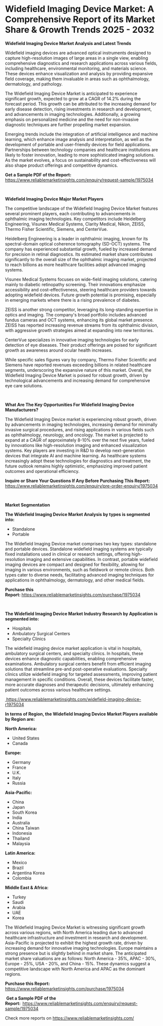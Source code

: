 <p><h1>Widefield Imaging Device Market: A Comprehensive Report of its Market Share & Growth Trends 2025 - 2032</h1></p><p><strong>Widefield Imaging Device Market Analysis and Latest Trends</strong></p>
<p><p>Widefield imaging devices are advanced optical instruments designed to capture high-resolution images of large areas in a single view, enabling comprehensive diagnostics and research applications across various fields, including healthcare, environmental monitoring, and materials science. These devices enhance visualization and analysis by providing expansive field coverage, making them invaluable in areas such as ophthalmology, dermatology, and pathology.</p><p>The Widefield Imaging Device Market is anticipated to experience significant growth, expected to grow at a CAGR of 14.2% during the forecast period. This growth can be attributed to the increasing demand for early disease detection, rising investments in research and development, and advancements in imaging technologies. Additionally, a growing emphasis on personalized medicine and the need for non-invasive diagnostic techniques are further propelling market expansion.</p><p>Emerging trends include the integration of artificial intelligence and machine learning, which enhance image analysis and interpretation, as well as the development of portable and user-friendly devices for field applications. Partnerships between technology companies and healthcare institutions are likely to foster innovation, leading to more sophisticated imaging solutions. As the market evolves, a focus on sustainability and cost-effectiveness will also shape product offerings and competitive dynamics.</p></p>
<p><strong>Get a Sample PDF of the Report:&nbsp;</strong> <a href="https://www.reliablemarketinsights.com/enquiry/request-sample/1975034?utm_campaign=2013&utm_medium=2&utm_source=Github&utm_content=ia&utm_term=05032025&utm_id=widefield-imaging-device">https://www.reliablemarketinsights.com/enquiry/request-sample/1975034</a></p>
<p>&nbsp;</p>
<p><strong>Widefield Imaging Device Major Market Players</strong></p>
<p><p>The competitive landscape of the Widefield Imaging Device Market features several prominent players, each contributing to advancements in ophthalmic imaging technologies. Key competitors include Heidelberg Engineering, Visunex Medical Systems, Clarity Medical, Nikon, ZEISS, Thermo Fisher Scientific, Siemens, and CenterVue.</p><p>Heidelberg Engineering is a leader in ophthalmic imaging, known for its spectral-domain optical coherence tomography (SD-OCT) systems. The company has experienced substantial growth, fueled by increased demand for precision in retinal diagnostics. Its estimated market share contributes significantly to the overall size of the ophthalmic imaging market, projected to reach billions as more healthcare facilities adopt advanced imaging systems.</p><p>Visunex Medical Systems focuses on wide-field imaging solutions, catering mainly to diabetic retinopathy screening. Their innovations emphasize accessibility and cost-effectiveness, steering healthcare providers towards adopting widefield devices. Future growth potential is promising, especially in emerging markets where there is a rising prevalence of diabetes.</p><p>ZEISS is another strong competitor, leveraging its long-standing expertise in optics and imaging. The company's broad portfolio includes advanced fundus cameras and OCT systems, enhancing its global market presence. ZEISS has reported increasing revenue streams from its ophthalmic division, with aggressive growth strategies aimed at expanding into new territories.</p><p>CenterVue specializes in innovative imaging technologies for early detection of eye diseases. Their product offerings are poised for significant growth as awareness around ocular health increases.</p><p>While specific sales figures vary by company, Thermo Fisher Scientific and Siemens have reported revenues exceeding billions in related healthcare segments, underscoring the expansive nature of this market. Overall, the Widefield Imaging Device Market is poised for robust growth, driven by technological advancements and increasing demand for comprehensive eye care solutions.</p></p>
<p>&nbsp;</p>
<p><strong>What Are The Key Opportunities For Widefield Imaging Device Manufacturers?</strong></p>
<p><p>The Widefield Imaging Device market is experiencing robust growth, driven by advancements in imaging technologies, increasing demand for minimally invasive surgical procedures, and rising applications in various fields such as ophthalmology, neurology, and oncology. The market is projected to expand at a CAGR of approximately 8-10% over the next five years, fueled by innovations like high-resolution imaging and enhanced visualization systems. Key players are investing in R&D to develop next-generation devices that integrate AI and machine learning. As healthcare systems increasingly adopt these technologies for diagnostics and treatment, the future outlook remains highly optimistic, emphasizing improved patient outcomes and operational efficiency.</p></p>
<p><strong>Inquire or Share Your Questions If Any Before Purchasing This Report:</strong> <a href="https://www.reliablemarketinsights.com/enquiry/pre-order-enquiry/1975034?utm_campaign=2013&utm_medium=2&utm_source=Github&utm_content=ia&utm_term=05032025&utm_id=widefield-imaging-device">https://www.reliablemarketinsights.com/enquiry/pre-order-enquiry/1975034</a></p>
<p>&nbsp;</p>
<p><strong>Market Segmentation</strong></p>
<p><strong>The Widefield Imaging Device Market Analysis by types is segmented into:</strong></p>
<p><ul><li>Standalone</li><li>Portable</li></ul></p>
<p><p>The Widefield Imaging Device market comprises two key types: standalone and portable devices. Standalone widefield imaging systems are typically fixed installations used in clinical or research settings, offering high-resolution imaging and extensive capabilities. In contrast, portable widefield imaging devices are compact and designed for flexibility, allowing for imaging in various environments, such as fieldwork or remote clinics. Both types cater to diverse needs, facilitating advanced imaging techniques for applications in ophthalmology, dermatology, and other medical fields.</p></p>
<p><strong>Purchase this Report:&nbsp;</strong><a href="https://www.reliablemarketinsights.com/purchase/1975034?utm_campaign=2013&utm_medium=2&utm_source=Github&utm_content=ia&utm_term=05032025&utm_id=widefield-imaging-device">https://www.reliablemarketinsights.com/purchase/1975034</a></p>
<p>&nbsp;</p>
<p><strong>The Widefield Imaging Device Market Industry Research by Application is segmented into:</strong></p>
<p><ul><li>Hospitals</li><li>Ambulatory Surgical Centers</li><li>Specialty Clinics</li></ul></p>
<p><p>The widefield imaging device market application is vital in hospitals, ambulatory surgical centers, and specialty clinics. In hospitals, these devices enhance diagnostic capabilities, enabling comprehensive examinations. Ambulatory surgical centers benefit from efficient imaging solutions that streamline pre-and post-operative evaluations. Specialty clinics utilize widefield imaging for targeted assessments, improving patient management in specific conditions. Overall, these devices facilitate faster, more accurate diagnoses and therapeutic decisions, ultimately enhancing patient outcomes across various healthcare settings.</p></p>
<p><a href="https://www.reliablemarketinsights.com/widefield-imaging-device-r1975034?utm_campaign=2013&utm_medium=2&utm_source=Github&utm_content=ia&utm_term=05032025&utm_id=widefield-imaging-device">&nbsp;https://www.reliablemarketinsights.com/widefield-imaging-device-r1975034</a></p>
<p><strong>In terms of Region, the Widefield Imaging Device Market Players available by Region are:</strong></p>
<p>
    <p> <strong> North America: </strong>
        <ul>
            <li>United States</li>
            <li>Canada</li>
        </ul>
        </p> 
    <p> <strong> Europe: </strong>
        <ul>
            <li>Germany</li>
            <li>France</li>
            <li>U.K.</li>
            <li>Italy</li>
            <li>Russia</li>
        </ul>
        </p> 
    <p> <strong> Asia-Pacific: </strong>
        <ul>
            <li>China</li>
            <li>Japan</li>
            <li>South Korea</li>
            <li>India</li>
            <li>Australia</li>
            <li>China Taiwan</li>
            <li>Indonesia</li>
            <li>Thailand</li>
            <li>Malaysia</li>
        </ul>
        </p> 
    <p> <strong> Latin America: </strong>
        <ul>
            <li>Mexico</li>
            <li>Brazil</li>
            <li>Argentina Korea</li>
            <li>Colombia</li>
        </ul>
        </p> 
    <p> <strong> Middle East & Africa: </strong>
        <ul>
            <li>Turkey</li>
            <li>Saudi</li>
            <li>Arabia</li>
            <li>UAE</li>
            <li>Korea</li>
        </ul>
    </p>
    </p>
<p><p>The Widefield Imaging Device Market is witnessing significant growth across various regions, with North America leading due to advanced healthcare infrastructure and investment in research and development. Asia-Pacific is projected to exhibit the highest growth rate, driven by increasing demand for innovative imaging technologies. Europe maintains a strong presence but is slightly behind in market share. The anticipated market share valuations are as follows: North America - 35%, APAC - 30%, Europe - 25%, USA - 20%, and China - 15%. These dynamics suggest a competitive landscape with North America and APAC as the dominant regions.</p></p>
<p><strong>Purchase this Report: </strong><a href="https://www.reliablemarketinsights.com/purchase/1975034?utm_campaign=2013&utm_medium=2&utm_source=Github&utm_content=ia&utm_term=05032025&utm_id=widefield-imaging-device">https://www.reliablemarketinsights.com/purchase/1975034</a></p>
<p>&nbsp;<strong>Get a Sample PDF of the Report:&nbsp;&nbsp;</strong><a href="https://www.reliablemarketinsights.com/enquiry/request-sample/1975034?utm_campaign=2013&utm_medium=2&utm_source=Github&utm_content=ia&utm_term=05032025&utm_id=widefield-imaging-device">https://www.reliablemarketinsights.com/enquiry/request-sample/1975034</a></p>
<p><strong></strong></p>
<p>Check more reports on <a href="https://www.reliablemarketinsights.com/?utm_campaign=2013&utm_medium=2&utm_source=Github&utm_content=ia&utm_term=05032025&utm_id=widefield-imaging-device">https://www.reliablemarketinsights.com/</a></p>